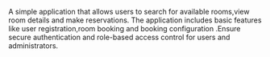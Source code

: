 A simple application that allows users to search for available rooms,view room details and make reservations. The application includes basic features like user registration,room booking and booking configuration .Ensure secure authentication and role-based access control for users and administrators.
